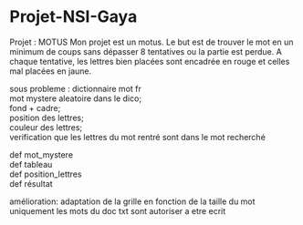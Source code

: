 # Projet-NSI-Gaya

Projet : MOTUS
Mon projet est un motus. Le but est de trouver le mot en un minimum de coups sans dépasser 8 tentatives ou la partie est perdue. A chaque tentative, les lettres bien placées sont encadrée en rouge et celles mal placées en jaune.   

sous probleme : dictionnaire mot fr  
                mot mystere aleatoire dans le dico;  
                fond + cadre;  
                position des lettres;  
                couleur des lettres;  
                verification que les lettres du mot rentré sont dans le mot recherché   

def mot_mystere  
def tableau  
def position_lettres    
def résultat  

amélioration: adaptation de la grille en fonction de la taille du mot
uniquement les mots du doc txt sont autoriser a etre ecrit
                
   

  
                
                
                
